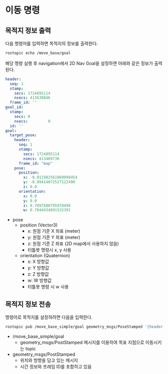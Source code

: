 # 이동 명령

## 목적지 정보 출력

다음 명령어를 입력하면 목적지의 정보를 출력한다.

```bash
rostopic echo /move_base/goal
```

해당 명령 실행 후 navigation에서 2D Nav Goal을 설정하면 아래와 같은 정보가 출력 된다.

```yaml
header: 
  seq: 1
  stamp: 
    secs: 1724895114
    nsecs: 413630846
  frame_id: ''
goal_id: 
  stamp: 
    secs: 0
    nsecs:         0
  id: ''
goal: 
  target_pose: 
    header: 
      seq: 1
      stamp: 
        secs: 1724895114
        nsecs: 413409736
      frame_id: "map"
    pose: 
      position: 
        x: -0.011982561089098454
        y: -0.09414872527122498
        z: 0.0
      orientation: 
        x: 0.0
        y: 0.0
        z: 0.7097600795970498
        w: 0.7044434891532391
```

- pose
    - position (Vector3)
        - x: 원점 기준 X 좌표 (meter)
        - y: 원점 기준 Y 좌표 (meter)
        - z: 원점 기준 Z 좌표 (2D map에서 사용하지 않음)
        - 터틀봇 명령시 x, y 사용
    - orientation (Quaternion)
        - x: X 방향값
        - y: Y 방향값
        - z: Z 방향값
        - w: W 방향값
        - 터틀봇 명령 시 w 사용

## 목적지 정보 전송

명령어로 목적지를 설정하려면 다음을 입력한다.

```bash
rostopic pub /move_base_simple/goal geometry_msgs/PoseStamped '{header: {stamp: now, frame_id: "map"}, pose: {position: { x: 2.95, y: 10.45, z: -0.67}, orientation: { w: 0.7365651243434441}}}'
```

- /move_base_simple/goal
    - geometry_msgs/PostStamped 메시지를 이용하여 목표 지점으로 이동시키는 topic
- geometry_msgs/PostStamped
    - 위치와 방향을 담고 있는 메시지
    - 시간 정보와 프레임 ID를 포함하고 있음